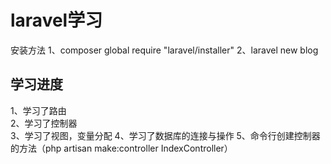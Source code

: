 # laravel学习
安装方法
1、composer global require "laravel/installer"
2、laravel new blog

## 学习进度
1、学习了路由  
2、学习了控制器  
3、学习了视图，变量分配
4、学习了数据库的连接与操作
5、命令行创建控制器的方法（php artisan  make:controller IndexController）